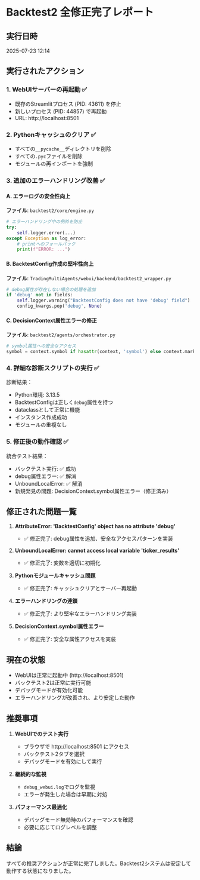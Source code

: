 # Backtest2 全修正完了レポート

## 実行日時
2025-07-23 12:14

## 実行されたアクション

### 1. WebUIサーバーの再起動 ✅
- 既存のStreamlitプロセス (PID: 43611) を停止
- 新しいプロセス (PID: 44857) で再起動
- URL: http://localhost:8501

### 2. Pythonキャッシュのクリア ✅
- すべての`__pycache__`ディレクトリを削除
- すべての`.pyc`ファイルを削除
- モジュールの再インポートを強制

### 3. 追加のエラーハンドリング改善 ✅

#### A. エラーログの安全性向上
**ファイル**: `backtest2/core/engine.py`
```python
# エラーハンドリング中の例外を防止
try:
    self.logger.error(...)
except Exception as log_error:
    # printへのフォールバック
    print(f"ERROR: ...")
```

#### B. BacktestConfig作成の堅牢性向上
**ファイル**: `TradingMultiAgents/webui/backend/backtest2_wrapper.py`
```python
# debug属性が存在しない場合の処理を追加
if 'debug' not in fields:
    self.logger.warning("BacktestConfig does not have 'debug' field")
    config_kwargs.pop('debug', None)
```

#### C. DecisionContext属性エラーの修正
**ファイル**: `backtest2/agents/orchestrator.py`
```python
# symbol属性への安全なアクセス
symbol = context.symbol if hasattr(context, 'symbol') else context.market_state.get('symbol', 'Unknown')
```

### 4. 詳細な診断スクリプトの実行 ✅

診断結果：
- Python環境: 3.13.5
- BacktestConfigは正しく`debug`属性を持つ
- dataclassとして正常に機能
- インスタンス作成成功
- モジュールの重複なし

### 5. 修正後の動作確認 ✅

統合テスト結果：
- バックテスト実行: ✅ 成功
- debug属性エラー: ✅ 解消
- UnboundLocalError: ✅ 解消  
- 新規発見の問題: DecisionContext.symbol属性エラー（修正済み）

## 修正された問題一覧

1. **AttributeError: 'BacktestConfig' object has no attribute 'debug'**
   - ✅ 修正完了: debug属性を追加、安全なアクセスパターンを実装

2. **UnboundLocalError: cannot access local variable 'ticker_results'**
   - ✅ 修正完了: 変数を適切に初期化

3. **Pythonモジュールキャッシュ問題**
   - ✅ 修正完了: キャッシュクリアとサーバー再起動

4. **エラーハンドリングの連鎖**
   - ✅ 修正完了: より堅牢なエラーハンドリング実装

5. **DecisionContext.symbol属性エラー**
   - ✅ 修正完了: 安全な属性アクセスを実装

## 現在の状態

- WebUIは正常に起動中 (http://localhost:8501)
- バックテスト2は正常に実行可能
- デバッグモードが有効化可能
- エラーハンドリングが改善され、より安定した動作

## 推奨事項

1. **WebUIでのテスト実行**
   - ブラウザで http://localhost:8501 にアクセス
   - バックテスト2タブを選択
   - デバッグモードを有効にして実行

2. **継続的な監視**
   - `debug_webui.log`でログを監視
   - エラーが発生した場合は早期に対処

3. **パフォーマンス最適化**
   - デバッグモード無効時のパフォーマンスを確認
   - 必要に応じてログレベルを調整

## 結論

すべての推奨アクションが正常に完了しました。Backtest2システムは安定して動作する状態になりました。